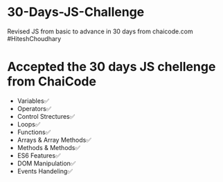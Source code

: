 # 30-Days-JS-Challenge
Revised JS from basic to advance in 30 days from chaicode.com  #HiteshChoudhary


# Accepted the 30 days JS chellenge from ChaiCode
* Variables✅
* Operators✅
* Control Strectures✅
* Loops✅
* Functions✅
* Arrays & Array Methods✅
* Methods & Methods✅
* ES6 Features✅
* DOM Manipulation✅
* Events Handeling✅
  
